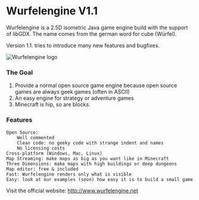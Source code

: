 Wurfelengine V1.1
============

Wurfelengine is a 2.5D isometric Java game engine build with the support of libGDX.
The name comes from the german word for cube (Würfel).

Version 1.1. tries to introduce many new features and bugfixes.

![Wurfelengine logo](https://f.cloud.github.com/assets/1787847/870933/750c2e70-f83a-11e2-8de3-4c19958e1801.png)


### The Goal

1. Provide a normal open source game engine because open source games are always geek games (often in ASCII)
2. An easy engine for strategy or adventure games
3. Minecraft is hip, so are blocks.

### Features

    Open Source:
        Well commented
        Clean code: no geeky code with strange indent and names
        No licensing costs
    Cross-platform (Windows, Mac, Linux)
    Map Streaming: make maps as big as you want like in Minecraft
    Three Dimensions: make maps with high buildings or deep dungeons
    Map editor: free & included
    Fast: Wurfelengine renders only what is visible 
    Easy: look at our examples (soon) how easy it is to build a small game


Visit the official website:
http://www.wurfelengine.net
